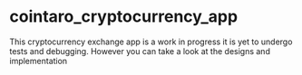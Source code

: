 # cointaro_cryptocurrency_app

This cryptocurrency exchange app is a work in progress it is yet to undergo tests and debugging. However you can take a look at the designs and implementation
